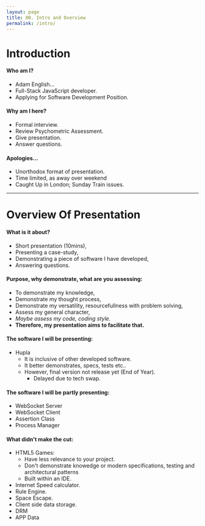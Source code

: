 ```yaml
---
layout: page
title: 00. Intro and Overview
permalink: /intro/
---
```

# Introduction
#### Who am I?
* Adam English...
* Full-Stack JavaScript developer.
* Applying for Software Development Position.

#### Why am I here?
* Formal interview.
* Review Psychometric Assessment.
* Give presentation.
* Answer questions.

#### Apologies...
* Unorthodox format of presentation.
* Time limited, as away over weekend
* Caught Up in London; Sunday Train issues.
---

# Overview Of Presentation
#### What is it about?
* Short presentation (10mins),
* Presenting a case-study,
* Demonstrating a piece of software I have developed,
* Answering questions.


#### Purpose, why demonstrate, what are you assessing:
* To demonstrate my knowledge,
* Demonstrate my thought process,
* Demonstrate my versatility, resourcefullness with problem solving,
* Assess my general character,
* _Maybe assess my code, coding style._
* __Therefore, my presentation aims to facilitate that.__

#### The software I will be presenting:
* Hupla
    * It is inclusive of other developed software.
    * It better demonstrates, specs, tests etc..
    * However, final version not release yet (End of Year).
        * Delayed due to tech swap.

#### The software I will be partly presenting:
* WebSocket Server
* WebSocket Client
* Assertion Class
* Process Manager

#### What didn't make the cut:
* HTML5 Games:
    * Have less relevance to your project.
    * Don't demonstrate knowedge or modern specifications, testing and architectural patterns
    * Built within an IDE.
* Internet Speed calculator.
* Rule Engine.
* Space Escape.
* Client side data storage.
* DRM
* APP Data
